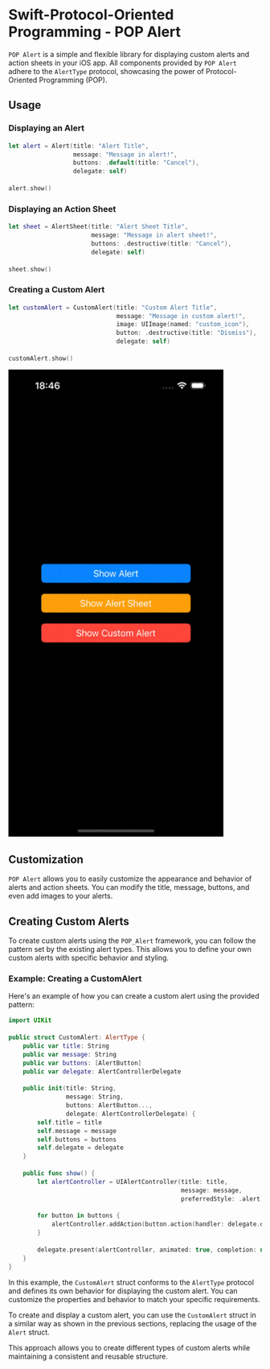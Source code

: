 # Swift-Protocol-Oriented Programming - POP Alert

`POP Alert` is a simple and flexible library for displaying custom alerts and action sheets in your iOS app. All components provided by `POP Alert` adhere to the `AlertType` protocol, showcasing the power of Protocol-Oriented Programming (POP).

## Usage

### Displaying an Alert

```swift
let alert = Alert(title: "Alert Title",
                  message: "Message in alert!",
                  buttons: .default(title: "Cancel"),
                  delegate: self)

alert.show()
```

### Displaying an Action Sheet

```swift
let sheet = AlertSheet(title: "Alert Sheet Title",
                       message: "Message in alert sheet!",
                       buttons: .destructive(title: "Cancel"),
                       delegate: self)

sheet.show()
```

### Creating a Custom Alert

```swift
let customAlert = CustomAlert(title: "Custom Alert Title",
                              message: "Message in custom alert!",
                              image: UIImage(named: "custom_icon"),
                              button: .destructive(title: "Dismiss"),
                              delegate: self)

customAlert.show()
```
<img src="https://github.com/mdSanada/Swift-POP/blob/development/POP_Alert.gif" width="428"/>

## Customization

`POP Alert` allows you to easily customize the appearance and behavior of alerts and action sheets. You can modify the title, message, buttons, and even add images to your alerts.

## Creating Custom Alerts

To create custom alerts using the `POP_Alert` framework, you can follow the pattern set by the existing alert types. This allows you to define your own custom alerts with specific behavior and styling.

### Example: Creating a CustomAlert

Here's an example of how you can create a custom alert using the provided pattern:

```swift
import UIKit

public struct CustomAlert: AlertType {
    public var title: String
    public var message: String
    public var buttons: [AlertButton]
    public var delegate: AlertControllerDelegate

    public init(title: String,
                message: String,
                buttons: AlertButton...,
                delegate: AlertControllerDelegate) {
        self.title = title
        self.message = message
        self.buttons = buttons
        self.delegate = delegate
    }

    public func show() {
        let alertController = UIAlertController(title: title,
                                                message: message,
                                                preferredStyle: .alert)
        
        for button in buttons {
            alertController.addAction(button.action(handler: delegate.didSelect(_:)))
        }
        
        delegate.present(alertController, animated: true, completion: nil)
    }
}
```

In this example, the `CustomAlert` struct conforms to the `AlertType` protocol and defines its own behavior for displaying the custom alert. You can customize the properties and behavior to match your specific requirements.

To create and display a custom alert, you can use the `CustomAlert` struct in a similar way as shown in the previous sections, replacing the usage of the `Alert` struct.

This approach allows you to create different types of custom alerts while maintaining a consistent and reusable structure.

